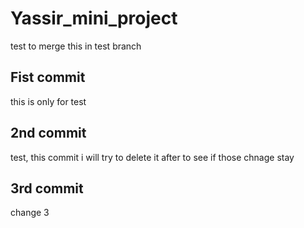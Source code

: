 # Yassir_mini_project

test to merge this in test branch

## Fist commit
this is only for test

## 2nd commit
test, this commit i will try to delete it after to see if those chnage stay

## 3rd commit 
change 3